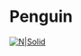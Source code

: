 # Penguin

[![N|Solid](https://cldup.com/dTxpPi9lDf.thumb.png)](https://nodesource.com/products/nsolid)